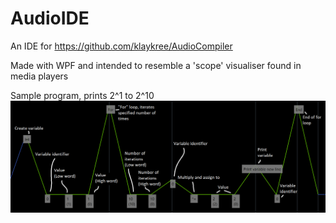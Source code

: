 # AudioIDE
An IDE for https://github.com/klaykree/AudioCompiler

Made with WPF and intended to resemble a 'scope' visualiser found in media players

Sample program, prints 2^1 to 2^10
![Sample](/readme/ExampleProgram.png?raw=true "Sample")
